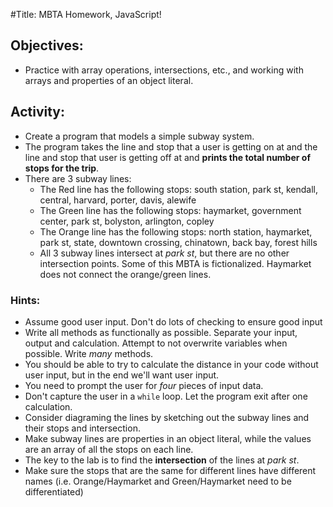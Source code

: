 #Title: MBTA Homework, JavaScript!

## Objectives:
- Practice with array operations, intersections, etc., and working with arrays and properties of an object literal.

## Activity:

- Create a program that models a simple subway system.
- The program takes the line and stop that a user is getting on at and the line
and stop that user is getting off at and **prints the total number of stops for the trip**.
- There are 3 subway lines:
  - The Red line has the following stops: south station, park st, kendall, central, harvard, porter, davis, alewife
  - The Green line has the following stops: haymarket, government center, park st, bolyston, arlington, copley
  - The Orange line has the following stops:  north station, haymarket, park st, state, downtown crossing, chinatown, back bay, forest hills
  - All 3 subway lines intersect at *park st*, but there are no other intersection points. Some of this MBTA is fictionalized. Haymarket does not connect the orange/green lines.

### Hints:

* Assume good user input. Don't do lots of checking to ensure good input
* Write all methods as functionally as possible. Separate your input, output and calculation. Attempt to not overwrite variables when possible. Write *many* methods.
* You should be able to try to calculate the distance in your code without user input, but in the end we'll want user input.
* You need to prompt the user for *four* pieces of input data.
* Don't capture the user in a `while` loop. Let the program exit after one calculation.
* Consider diagraming the lines by sketching out the subway lines and their stops and intersection.
* Make subway lines are properties in an object literal, while the values are an array of all the stops on each line.
* The key to the lab is to find the __intersection__ of the lines at *park st*.
* Make sure the stops that are the same for different lines have different names (i.e. Orange/Haymarket and Green/Haymarket need to be differentiated)

